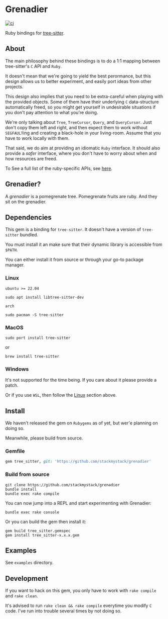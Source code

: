 # Grenadier

[![ci](https://github.com/stackmystack/grenadier/actions/workflows/ci.yml/badge.svg)](https://github.com/stackmystack/grenadier/actions/workflows/ci.yml)

Ruby bindings for [tree-sitter](https://github.com/tree-sitter/tree-sitter).

## About
The main philosophy behind these bindings is to do a 1:1 mapping between
tree-sitter's `C` API and `Ruby`.

It doesn't mean that we're going to yield the best perormance, but this design
allows us to better experiment, and easily port ideas from other projects.

This design also implies that you need to be extra-careful when playing with the
provided objects.  Some of them have their underlying `C` data-structure
automatically freed, so you might get yourself in undesirable situations if you
don't pay attention to what you're doing.

We're only talking about `Tree`, `TreeCursor`, `Query`, and `QueryCursor`.  Just
don't copy them left and right, and then expect them to work without
`SEGFAULT`ing and creating a black-hole in your living-room.  Assume that you
have to work locally with them.

That said, we do aim at providing an idiomatic `Ruby` interface.  It should also
provide a _safer_ interface, where you don't have to worry about when and how
resources are freed.

To See a full list of the ruby-specific APIs, see [here](lib/README.md).

## Grenadier?

A _grenadier_ is a pomegrenate tree.  Pomegrenate fruits are ruby.  And they sit
on the grenadier.

## Dependencies

This gem is a binding for `tree-sitter`.  It doesn't have a version of
`tree-sitter` bundled.

You must install it an make sure that their dynamic library is accessible from
`$PATH`.

You can either install it from source or through your go-to package manager.

### Linux

`ubuntu >= 22.04`

```console
sudo apt install libtree-sitter-dev
```

`arch`

```console
sudo pacman -S tree-sitter
```

### MacOS

```console
sudo port install tree-sitter
```

or

```console
brew install tree-sitter
```

### Windows

It's not supported for the time being.  If you care about it please provide a patch.

Or if you use `WSL`, then follow the [Linux](#Linux) section above.

## Install

We haven't released the gem on `Rubygems` as of yet, but wer'e planning on doing so.

Meanwhile, please build from source.

### Gemfile

```ruby
gem tree_sitter, git: 'https://github.com/stackmystack/grenadier'
```

### Build from source

```console
git clone https://github.com/stackmystack/grenadier
bundle install
bundle exec rake compile
```

You can now jump into a REPL and start experimenting with Grenadier:

```console
bundle exec rake console
```

Or you can build the gem then install it:

```console
gem build tree_sitter.gemspec
gem install tree_sitter-x.x.x.gem
```

## Examples

See `examples` directory.

## Development

If you want to hack on this gem, you only have to work with `rake compile` and
`rake clean`.

It's advised to run `rake clean && rake compile` everytime you modify `C` code.
I've run into trouble several times by not doing so.
